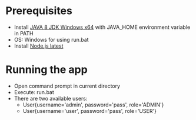 # Prerequisites
- Install [JAVA 8 JDK Windows x64](http://www.oracle.com/technetwork/java/javase/downloads/jdk8-downloads-2133151.html) with JAVA_HOME environment variable in PATH
- OS: Windows for using run.bat
- Install [Node.js latest](https://nodejs.org/en/download/current/)

# Running the app
- Open command prompt in current directory
- Execute: run.bat
- There are two available users: 
    * User{username='admin', password='pass', role='ADMIN'}
    * User{username='user', password='pass', role='USER'}